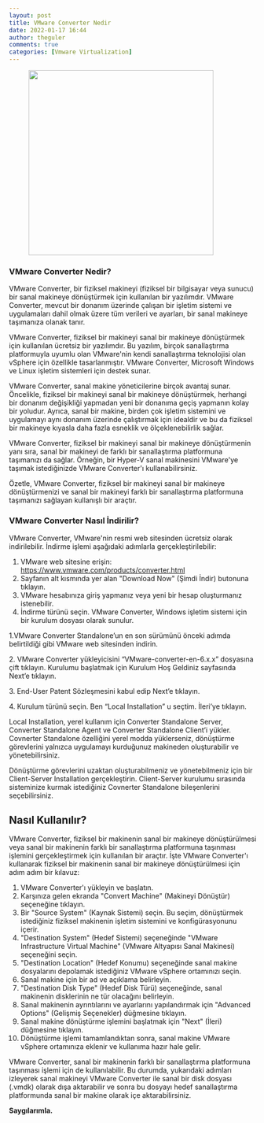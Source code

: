 ```yaml
---
layout: post
title: VMware Converter Nedir
date: 2022-01-17 16:44
author: theguler
comments: true
categories: [Vmware Virtualization]
---
```

<!-- wp:image {"align":"left","id":6788,"width":376,"height":376,"sizeSlug":"large","linkDestination":"none"} -->
<figure class="wp-block-image alignleft size-large is-resized"><img src="https://theguler.wordpress.com/wp-content/uploads/2023/04/vcenter-converter.jpg?w=300" alt="" class="wp-image-6788" width="376" height="376" /></figure>
<!-- /wp:image -->

<!-- wp:heading {"level":3,"anchor":"vmware-converter-nedir"} -->
<h3 class="wp-block-heading" id="vmware-converter-nedir"><strong>VMware Converter Nedir?</strong></h3>
<!-- /wp:heading -->

<!-- wp:paragraph -->
<p>VMware Converter, bir fiziksel makineyi (fiziksel bir bilgisayar veya sunucu) bir sanal makineye dönüştürmek için kullanılan bir yazılımdır. VMware Converter, mevcut bir donanım üzerinde çalışan bir işletim sistemi ve uygulamaları dahil olmak üzere tüm verileri ve ayarları, bir sanal makineye taşımanıza olanak tanır.</p>
<!-- /wp:paragraph -->

<!-- wp:paragraph -->
<p>VMware Converter, fiziksel bir makineyi sanal bir makineye dönüştürmek için kullanılan ücretsiz bir yazılımdır. Bu yazılım, birçok sanallaştırma platformuyla uyumlu olan VMware'nin kendi sanallaştırma teknolojisi olan vSphere için özellikle tasarlanmıştır. VMware Converter, Microsoft Windows ve Linux işletim sistemleri için destek sunar.</p>
<!-- /wp:paragraph -->

<!-- wp:paragraph -->
<p>VMware Converter, sanal makine yöneticilerine birçok avantaj sunar. Öncelikle, fiziksel bir makineyi sanal bir makineye dönüştürmek, herhangi bir donanım değişikliği yapmadan yeni bir donanıma geçiş yapmanın kolay bir yoludur. Ayrıca, sanal bir makine, birden çok işletim sistemini ve uygulamayı aynı donanım üzerinde çalıştırmak için idealdir ve bu da fiziksel bir makineye kıyasla daha fazla esneklik ve ölçeklenebilirlik sağlar.</p>
<!-- /wp:paragraph -->

<!-- wp:paragraph -->
<p>VMware Converter, fiziksel bir makineyi sanal bir makineye dönüştürmenin yanı sıra, sanal bir makineyi de farklı bir sanallaştırma platformuna taşımanızı da sağlar. Örneğin, bir Hyper-V sanal makinesini VMware'ye taşımak istediğinizde VMware Converter'ı kullanabilirsiniz.</p>
<!-- /wp:paragraph -->

<!-- wp:paragraph -->
<p>Özetle, VMware Converter, fiziksel bir makineyi sanal bir makineye dönüştürmenizi ve sanal bir makineyi farklı bir sanallaştırma platformuna taşımanızı sağlayan kullanışlı bir araçtır.</p>
<!-- /wp:paragraph -->

<!-- wp:heading {"level":3,"anchor":"vmware-converter-nasil-indirilir"} -->
<h3 class="wp-block-heading" id="vmware-converter-nasil-indirilir"><strong>VMware Converter Nasıl İndirilir?</strong></h3>
<!-- /wp:heading -->

<!-- wp:paragraph -->
<p>VMware Converter, VMware'nin resmi web sitesinden ücretsiz olarak indirilebilir. İndirme işlemi aşağıdaki adımlarla gerçekleştirilebilir:</p>
<!-- /wp:paragraph -->

<!-- wp:list {"ordered":true} -->
<ol><!-- wp:list-item -->
<li>VMware web sitesine erişin: <a href="https://www.vmware.com/products/converter.html">https://www.vmware.com/products/converter.html</a></li>
<!-- /wp:list-item -->

<!-- wp:list-item -->
<li>Sayfanın alt kısmında yer alan "Download Now" (Şimdi İndir) butonuna tıklayın.</li>
<!-- /wp:list-item -->

<!-- wp:list-item -->
<li>VMware hesabınıza giriş yapmanız veya yeni bir hesap oluşturmanız istenebilir.</li>
<!-- /wp:list-item -->

<!-- wp:list-item -->
<li>İndirme türünü seçin. VMware Converter, Windows işletim sistemi için bir kurulum dosyası olarak sunulur.</li>
<!-- /wp:list-item --></ol>
<!-- /wp:list -->

<!-- wp:paragraph -->
<p>1.VMware Converter Standalone’un en son sürümünü önceki adımda belirtildiği gibi VMware web sitesinden indirin.</p>
<!-- /wp:paragraph -->

<!-- wp:paragraph -->
<p>2. VMware Converter yükleyicisini “VMware-converter-en-6.x.x” dosyasına çift tıklayın. Kurulumu başlatmak için Kurulum Hoş Geldiniz sayfasında Next’e tıklayın.</p>
<!-- /wp:paragraph -->

<!-- wp:paragraph -->
<p>3. End-User Patent Sözleşmesini kabul edip Next’e tıklayın.</p>
<!-- /wp:paragraph -->

<!-- wp:paragraph -->
<p>4. Kurulum türünü seçin. Ben “Local Installation” u seçtim. İleri’ye tıklayın.</p>
<!-- /wp:paragraph -->

<!-- wp:paragraph -->
<p>Local Installation, yerel kullanım için Converter Standalone Server, Converter Standalone Agent ve Converter Standalone Client’i yükler. Covnerter Standalone özelliğini yerel modda yüklerseniz, dönüştürme görevlerini yalnızca uygulamayı kurduğunuz makineden oluşturabilir ve yönetebilirsiniz.</p>
<!-- /wp:paragraph -->

<!-- wp:paragraph -->
<p>Dönüştürme görevlerini uzaktan oluşturabilmeniz ve yönetebilmeniz için bir Client-Server Installation gerçekleştirin. Client-Server kurulumu sırasında sisteminize kurmak istediğiniz Covnerter Standalone bileşenlerini seçebilirsiniz.</p>
<!-- /wp:paragraph -->

<!-- wp:heading -->
<h2 class="wp-block-heading"><strong>Nasıl Kullanılır?</strong></h2>
<!-- /wp:heading -->

<!-- wp:paragraph -->
<p>VMware Converter, fiziksel bir makinenin sanal bir makineye dönüştürülmesi veya sanal bir makinenin farklı bir sanallaştırma platformuna taşınması işlemini gerçekleştirmek için kullanılan bir araçtır. İşte VMware Converter'ı kullanarak fiziksel bir makinenin sanal bir makineye dönüştürülmesi için adım adım bir kılavuz:</p>
<!-- /wp:paragraph -->

<!-- wp:list {"ordered":true} -->
<ol><!-- wp:list-item -->
<li>VMware Converter'ı yükleyin ve başlatın.</li>
<!-- /wp:list-item -->

<!-- wp:list-item -->
<li>Karşınıza gelen ekranda "Convert Machine" (Makineyi Dönüştür) seçeneğine tıklayın.</li>
<!-- /wp:list-item -->

<!-- wp:list-item -->
<li>Bir "Source System" (Kaynak Sistemi) seçin. Bu seçim, dönüştürmek istediğiniz fiziksel makinenin işletim sistemini ve konfigürasyonunu içerir.</li>
<!-- /wp:list-item -->

<!-- wp:list-item -->
<li>"Destination System" (Hedef Sistemi) seçeneğinde "VMware Infrastructure Virtual Machine" (VMware Altyapısı Sanal Makinesi) seçeneğini seçin.</li>
<!-- /wp:list-item -->

<!-- wp:list-item -->
<li>"Destination Location" (Hedef Konumu) seçeneğinde sanal makine dosyalarını depolamak istediğiniz VMware vSphere ortamınızı seçin.</li>
<!-- /wp:list-item -->

<!-- wp:list-item -->
<li>Sanal makine için bir ad ve açıklama belirleyin.</li>
<!-- /wp:list-item -->

<!-- wp:list-item -->
<li>"Destination Disk Type" (Hedef Disk Türü) seçeneğinde, sanal makinenin disklerinin ne tür olacağını belirleyin.</li>
<!-- /wp:list-item -->

<!-- wp:list-item -->
<li>Sanal makinenin ayrıntılarını ve ayarlarını yapılandırmak için "Advanced Options" (Gelişmiş Seçenekler) düğmesine tıklayın.</li>
<!-- /wp:list-item -->

<!-- wp:list-item -->
<li>Sanal makine dönüştürme işlemini başlatmak için "Next" (İleri) düğmesine tıklayın.</li>
<!-- /wp:list-item -->

<!-- wp:list-item -->
<li>Dönüştürme işlemi tamamlandıktan sonra, sanal makine VMware vSphere ortamınıza eklenir ve kullanıma hazır hale gelir.</li>
<!-- /wp:list-item --></ol>
<!-- /wp:list -->

<!-- wp:paragraph -->
<p>VMware Converter, sanal bir makinenin farklı bir sanallaştırma platformuna taşınması işlemi için de kullanılabilir. Bu durumda, yukarıdaki adımları izleyerek sanal makineyi VMware Converter ile sanal bir disk dosyası (.vmdk) olarak dışa aktarabilir ve sonra bu dosyayı hedef sanallaştırma platformunda sanal bir makine olarak içe aktarabilirsiniz.</p>
<!-- /wp:paragraph -->

<!-- wp:paragraph -->
<p><strong>Saygılarımla.</strong></p>
<!-- /wp:paragraph -->

<!-- wp:paragraph -->
<p></p>
<!-- /wp:paragraph -->

<!-- wp:paragraph -->
<p></p>
<!-- /wp:paragraph -->

